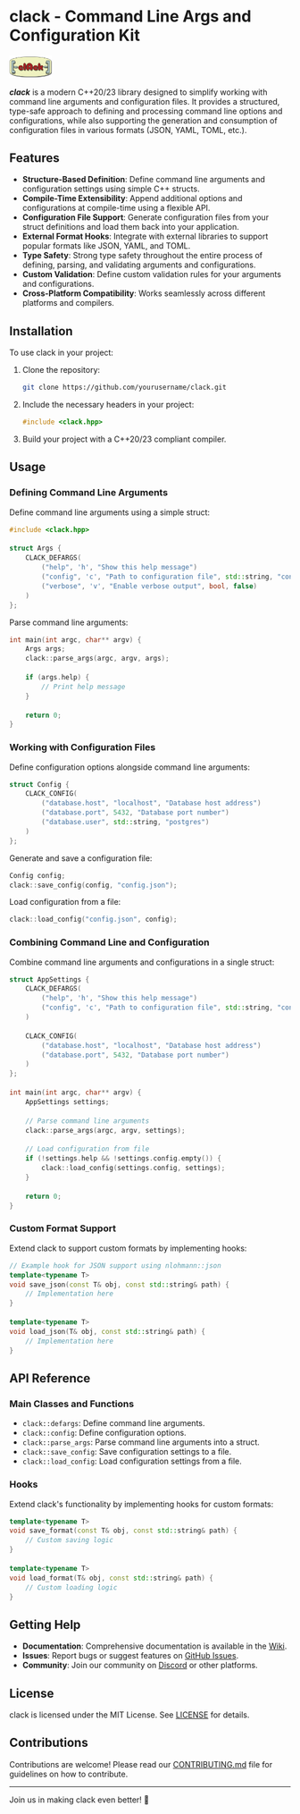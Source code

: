 # clack - Command Line Args and Configuration Kit

<img src="./assets/logo.png" width="15%" height="15%">

**_clack_** is a modern C++20/23 library designed to simplify working with command line arguments and configuration 
files. It provides a structured, type-safe approach to defining and processing command line options and 
configurations, while also supporting the generation and consumption of configuration files in various formats 
(JSON, YAML, TOML, etc.).

## Features

- **Structure-Based Definition**: Define command line arguments and configuration settings using simple C++ 
structs.
- **Compile-Time Extensibility**: Append additional options and configurations at compile-time using a flexible 
API.
- **Configuration File Support**: Generate configuration files from your struct definitions and load them back 
into your application.
- **External Format Hooks**: Integrate with external libraries to support popular formats like JSON, YAML, and 
TOML.
- **Type Safety**: Strong type safety throughout the entire process of defining, parsing, and validating 
arguments and configurations.
- **Custom Validation**: Define custom validation rules for your arguments and configurations.
- **Cross-Platform Compatibility**: Works seamlessly across different platforms and compilers.

## Installation

To use clack in your project:

1. Clone the repository:
   ```bash
   git clone https://github.com/yourusername/clack.git
   ```
2. Include the necessary headers in your project:
   ```cpp
   #include <clack.hpp>
   ```
3. Build your project with a C++20/23 compliant compiler.

## Usage

### Defining Command Line Arguments

Define command line arguments using a simple struct:

```cpp
#include <clack.hpp>

struct Args {
    CLACK_DEFARGS(
        ("help", 'h', "Show this help message")
        ("config", 'c', "Path to configuration file", std::string, "config.json")
        ("verbose", 'v', "Enable verbose output", bool, false)
    )
};
```

Parse command line arguments:

```cpp
int main(int argc, char** argv) {
    Args args;
    clack::parse_args(argc, argv, args);

    if (args.help) {
        // Print help message
    }

    return 0;
}
```

### Working with Configuration Files

Define configuration options alongside command line arguments:

```cpp
struct Config {
    CLACK_CONFIG(
        ("database.host", "localhost", "Database host address")
        ("database.port", 5432, "Database port number")
        ("database.user", std::string, "postgres")
    )
};
```

Generate and save a configuration file:

```cpp
Config config;
clack::save_config(config, "config.json");
```

Load configuration from a file:

```cpp
clack::load_config("config.json", config);
```

### Combining Command Line and Configuration

Combine command line arguments and configurations in a single struct:

```cpp
struct AppSettings {
    CLACK_DEFARGS(
        ("help", 'h', "Show this help message")
        ("config", 'c', "Path to configuration file", std::string, "config.json")
    )
    
    CLACK_CONFIG(
        ("database.host", "localhost", "Database host address")
        ("database.port", 5432, "Database port number")
    )
};

int main(int argc, char** argv) {
    AppSettings settings;
    
    // Parse command line arguments
    clack::parse_args(argc, argv, settings);
    
    // Load configuration from file
    if (!settings.help && !settings.config.empty()) {
        clack::load_config(settings.config, settings);
    }
    
    return 0;
}
```

### Custom Format Support

Extend clack to support custom formats by implementing hooks:

```cpp
// Example hook for JSON support using nlohmann::json
template<typename T>
void save_json(const T& obj, const std::string& path) {
    // Implementation here
}

template<typename T>
void load_json(T& obj, const std::string& path) {
    // Implementation here
}
```

## API Reference

### Main Classes and Functions

- `clack::defargs`: Define command line arguments.
- `clack::config`: Define configuration options.
- `clack::parse_args`: Parse command line arguments into a struct.
- `clack::save_config`: Save configuration settings to a file.
- `clack::load_config`: Load configuration settings from a file.

### Hooks

Extend clack's functionality by implementing hooks for custom formats:

```cpp
template<typename T>
void save_format(const T& obj, const std::string& path) {
    // Custom saving logic
}

template<typename T>
void load_format(T& obj, const std::string& path) {
    // Custom loading logic
}
```

## Getting Help

- **Documentation**: Comprehensive documentation is available in the 
[Wiki](https://github.com/yourusername/clack/wiki).
- **Issues**: Report bugs or suggest features on [GitHub Issues](https://github.com/yourusername/clack/issues).
- **Community**: Join our community on [Discord](https://discord.gg/yourserver) or other platforms.

## License

clack is licensed under the MIT License. See [LICENSE](LICENSE) for details.

## Contributions

Contributions are welcome! Please read our [CONTRIBUTING.md](CONTRIBUTING.md) file for guidelines on how to 
contribute.

---

Join us in making clack even better! 🚀
